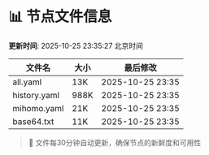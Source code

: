 # 📊 节点文件信息

**更新时间**: 2025-10-25 23:35:27 北京时间

| 文件名 | 大小 | 最后修改 |
|--------|------|----------|
| all.yaml | 13K | 2025-10-25 23:35 |
| history.yaml | 988K | 2025-10-25 23:35 |
| mihomo.yaml | 21K | 2025-10-25 23:35 |
| base64.txt | 11K | 2025-10-25 23:35 |

> 🔄 文件每30分钟自动更新，确保节点的新鲜度和可用性
